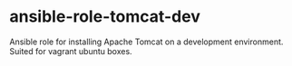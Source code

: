 # ansible-role-tomcat-dev
Ansible role for installing Apache Tomcat on a development environment. Suited for vagrant ubuntu boxes.
